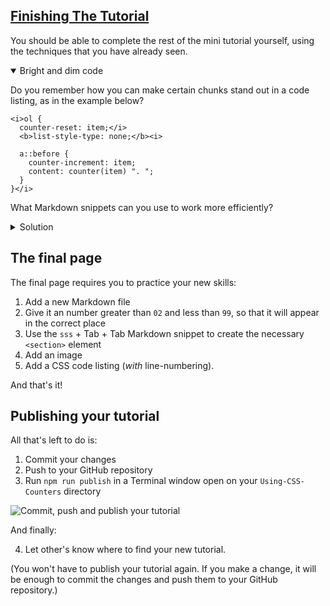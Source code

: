 <section
  id="finishing-the-tutorial"
  aria-labelledby="finishing-the-tutorial"
  data-item="Finishing The Tutorial"
>
  <h2><a href="#finishing-the-tutorial">Finishing The Tutorial</a></h2>
  
You should be able to complete the rest of the mini tutorial yourself, using the techniques that you have already seen.

<details class="challenge" open>
<summary>Bright and dim code </summary>

Do you remember how you can make certain chunks stand out in a code listing, as in the example below?

```css-#
<i>ol {
  counter-reset: item;</i>
  <b>list-style-type: none;</b><i>

  a::before {
    counter-increment: item;
    content: counter(item) ". ";
  }
}</i>
```
What Markdown snippets can you use to work more efficiently?

<details class="solution">
<summary>Solution</summary>
You can use the Markdown snippets:

* `css` + Tab: to create a CSS code block
* `<i` + Tab: to wrap the whole code block in the quirky `<i>...</i>` tags, to make the text dimmer
* `ib` + Tab: to wrap just the code that you want to look brighter

Remember to use `css-#` to remove the line-numbering.

````md
```css-#
&lt;i&gt;ol {
  counter-reset: item;
  &lt;/i&gt;&lt;b&gt;list-style-type: none;&lt;/b&gt;&lt;i&gt;

  a::before {
    counter-increment: item;
    content: counter(item) ". ";
  }
}&lt;/i&gt;
```
````

</details>
</details>

## The final page

The final page requires you to practice your new skills:

1. Add a new Markdown file
1. Give it an number greater than `02` and less than `99`, so that it will appear in the correct place
1. Use the `sss` + Tab + Tab Markdown snippet to create the necessary `<section>` element
1. Add an image
1. Add a CSS code listing (_with_ line-numbering).

And that's it!

## Publishing your tutorial

All that's left to do is:

1. Commit your changes
2. Push to your GitHub repository
3. Run `npm run publish` in a Terminal window open on your `Using-CSS-Counters` directory

![Commit, push and publish your tutorial](images/CommitPublish.webp)

And finally:

4. Let other's know where to find your new tutorial.

(You won't have to publish your tutorial again. If you make a change, it will be enough to commit the changes and push them to your GitHub repository.)

</section>